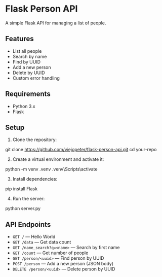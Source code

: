 # Flask Person API

A simple Flask API for managing a list of people.

## Features

- List all people
- Search by name
- Find by UUID
- Add a new person
- Delete by UUID
- Custom error handling

## Requirements

- Python 3.x
- Flask

## Setup

1. Clone the repository:

git clone https://github.com/viejopeter/flask-person-api.git cd your-repo

2. Create a virtual environment and activate it:

python -m venv .venv .venv\Scripts\activate

3. Install dependencies:

pip install Flask

4. Run the server:

python server.py

## API Endpoints

- `GET /` — Hello World
- `GET /data` — Get data count
- `GET /name_search?q=<name>` — Search by first name
- `GET /count` — Get number of people
- `GET /person/<uuid>` — Find person by UUID
- `POST /person` — Add a new person (JSON body)
- `DELETE /person/<uuid>` — Delete person by UUID